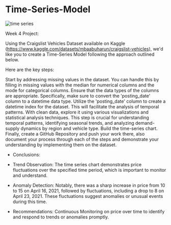 # Time-Series-Model
![time series](https://github.com/AURALIA-MALIK/Time-Series-Model/assets/22881701/41a34347-203c-4aa5-bd48-a9a797539ab1)

Week 4 Project:

Using the Craigslist Vehicles Dataset available on Kaggle (https://www.kaggle.com/datasets/mbaabuharun/craigslist-vehicles), we'd like you to create a Time-Series Model following the approach outlined below.

Here are the key steps:

Start by addressing missing values in the dataset. You can handle this by filling in missing values with the median for numerical columns and the mode for categorical columns.
Ensure that the data types of the columns are appropriate. Specifically, make sure to convert the 'posting_date' column to a datetime data type.
Utilize the 'posting_date' column to create a datetime index for the dataset. This will facilitate the analysis of temporal patterns.
With clean data, explore it using various visualizations and statistical analysis techniques. This step is crucial for understanding temporal patterns, identifying seasonal trends, and analyzing demand-supply dynamics by region and vehicle type.
Build the time-series chart.
Finally, create a GitHub Repository and push your work there, also document your process through each of the steps and demonstrate your understanding by implementing them on the dataset.

* Conclusions:
* Trend Observation: The time series chart demonstrates price fluctuations over the specified time period, which is important to monitor and understand.
* Anomaly Detection: Notably, there was a sharp increase in price from 10 to 15 on April 16, 2021, followed by fluctuations, including a drop to 8 on April 23, 2021. These fluctuations suggest anomalies or unusual events during this time.

* Recommendations: Continuous Monitoring on price over time to identify and respond to trends or anomalies promptly.
